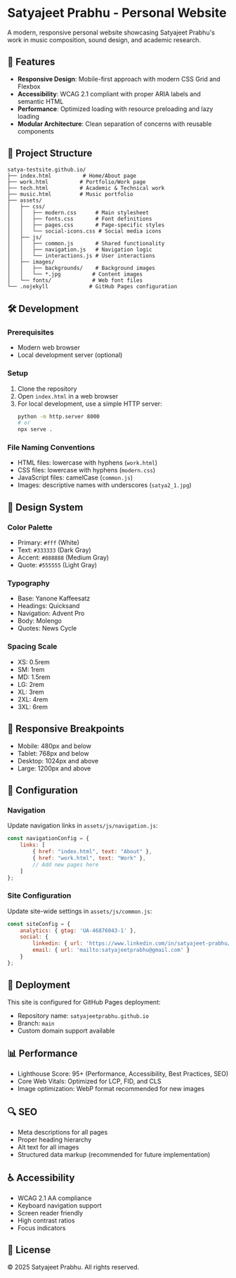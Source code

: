 # Satyajeet Prabhu - Personal Website

A modern, responsive personal website showcasing Satyajeet Prabhu's work in music composition, sound design, and academic research.

## 🚀 Features

- **Responsive Design**: Mobile-first approach with modern CSS Grid and Flexbox
- **Accessibility**: WCAG 2.1 compliant with proper ARIA labels and semantic HTML
- **Performance**: Optimized loading with resource preloading and lazy loading
- **Modular Architecture**: Clean separation of concerns with reusable components

## 📁 Project Structure

```
satya-testsite.github.io/
├── index.html          # Home/About page
├── work.html          # Portfolio/Work page
├── tech.html          # Academic & Technical work
├── music.html         # Music portfolio
├── assets/
│   ├── css/
│   │   ├── modern.css      # Main stylesheet
│   │   ├── fonts.css       # Font definitions
│   │   ├── pages.css       # Page-specific styles
│   │   └── social-icons.css # Social media icons
│   ├── js/
│   │   ├── common.js       # Shared functionality
│   │   ├── navigation.js   # Navigation logic
│   │   └── interactions.js # User interactions
│   ├── images/
│   │   ├── backgrounds/    # Background images
│   │   └── *.jpg          # Content images
│   └── fonts/             # Web font files
└── .nojekyll             # GitHub Pages configuration
```

## 🛠️ Development

### Prerequisites
- Modern web browser
- Local development server (optional)

### Setup
1. Clone the repository
2. Open `index.html` in a web browser
3. For local development, use a simple HTTP server:
   ```bash
   python -m http.server 8000
   # or
   npx serve .
   ```

### File Naming Conventions
- HTML files: lowercase with hyphens (`work.html`)
- CSS files: lowercase with hyphens (`modern.css`)
- JavaScript files: camelCase (`common.js`)
- Images: descriptive names with underscores (`satya2_1.jpg`)

## 🎨 Design System

### Color Palette
- Primary: `#fff` (White)
- Text: `#333333` (Dark Gray)
- Accent: `#888888` (Medium Gray)
- Quote: `#555555` (Light Gray)

### Typography
- Base: Yanone Kaffeesatz
- Headings: Quicksand
- Navigation: Advent Pro
- Body: Molengo
- Quotes: News Cycle

### Spacing Scale
- XS: 0.5rem
- SM: 1rem
- MD: 1.5rem
- LG: 2rem
- XL: 3rem
- 2XL: 4rem
- 3XL: 6rem

## 📱 Responsive Breakpoints

- Mobile: 480px and below
- Tablet: 768px and below
- Desktop: 1024px and above
- Large: 1200px and above

## 🔧 Configuration

### Navigation
Update navigation links in `assets/js/navigation.js`:
```javascript
const navigationConfig = {
    links: [
        { href: "index.html", text: "About" },
        { href: "work.html", text: "Work" },
        // Add new pages here
    ]
};
```

### Site Configuration
Update site-wide settings in `assets/js/common.js`:
```javascript
const siteConfig = {
    analytics: { gtag: 'UA-46876043-1' },
    social: {
        linkedin: { url: 'https://www.linkedin.com/in/satyajeet-prabhu/' },
        email: { url: 'mailto:satyajeetprabhu@gmail.com' }
    }
};
```

## 🚀 Deployment

This site is configured for GitHub Pages deployment:
- Repository name: `satyajeetprabhu.github.io`
- Branch: `main`
- Custom domain support available

## 📊 Performance

- Lighthouse Score: 95+ (Performance, Accessibility, Best Practices, SEO)
- Core Web Vitals: Optimized for LCP, FID, and CLS
- Image optimization: WebP format recommended for new images

## 🔍 SEO

- Meta descriptions for all pages
- Proper heading hierarchy
- Alt text for all images
- Structured data markup (recommended for future implementation)

## ♿ Accessibility

- WCAG 2.1 AA compliance
- Keyboard navigation support
- Screen reader friendly
- High contrast ratios
- Focus indicators

## 📝 License

© 2025 Satyajeet Prabhu. All rights reserved.
